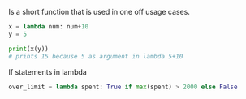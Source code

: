 Is a short function that is used in one off usage cases.

```python
x = lambda num: num+10
y = 5

print(x(y))
# prints 15 because 5 as argument in lambda 5+10
```

If statements in lambda
```python
over_limit = lambda spent: True if max(spent) > 2000 else False
```
